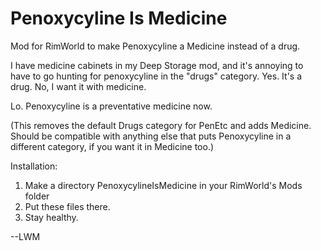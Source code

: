 # Penoxycyline Is Medicine
Mod for RimWorld to make Penoxycyline a Medicine instead of a drug.

I have medicine cabinets in my Deep Storage mod, and it's annoying to have to go hunting for penoxycyline in the "drugs" category.  Yes.  It's a drug.  No, I want it with medicine.

Lo.  Penoxycyline is a preventative medicine now.

(This removes the default Drugs category for PenEtc and adds Medicine.  Should be compatible with anything else that puts Penoxycyline in a different category, if you want it in Medicine too.)

Installation:
1. Make a directory PenoxycylineIsMedicine in your RimWorld's Mods folder
2. Put these files there.
3. Stay healthy.

--LWM
